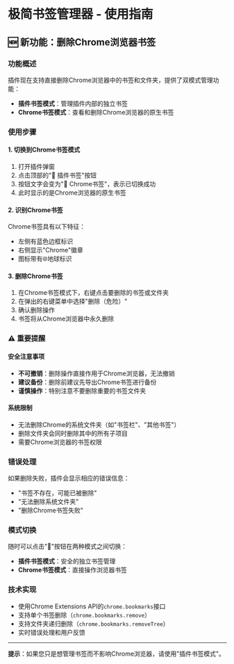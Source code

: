 # 极简书签管理器 - 使用指南

## 🆕 新功能：删除Chrome浏览器书签

### 功能概述
插件现在支持直接删除Chrome浏览器中的书签和文件夹，提供了双模式管理功能：
- **插件书签模式**：管理插件内部的独立书签
- **Chrome书签模式**：查看和删除Chrome浏览器的原生书签

### 使用步骤

#### 1. 切换到Chrome书签模式
1. 打开插件弹窗
2. 点击顶部的"🔄 插件书签"按钮
3. 按钮文字会变为"🔄 Chrome书签"，表示已切换成功
4. 此时显示的是Chrome浏览器的原生书签

#### 2. 识别Chrome书签
Chrome书签具有以下特征：
- 左侧有蓝色边框标识
- 右侧显示"Chrome"徽章
- 图标带有🌐地球标识

#### 3. 删除Chrome书签
1. 在Chrome书签模式下，右键点击要删除的书签或文件夹
2. 在弹出的右键菜单中选择"删除（危险）"
3. 确认删除操作
4. 书签将从Chrome浏览器中永久删除

### ⚠️ 重要提醒

#### 安全注意事项
- **不可撤销**：删除操作直接作用于Chrome浏览器，无法撤销
- **建议备份**：删除前建议先导出Chrome书签进行备份
- **谨慎操作**：特别注意不要删除重要的书签文件夹

#### 系统限制
- 无法删除Chrome的系统文件夹（如"书签栏"、"其他书签"）
- 删除文件夹会同时删除其中的所有子项目
- 需要Chrome浏览器的书签权限

### 错误处理
如果删除失败，插件会显示相应的错误信息：
- "书签不存在，可能已被删除"
- "无法删除系统文件夹"
- "删除Chrome书签失败"

### 模式切换
随时可以点击"🔄"按钮在两种模式之间切换：
- **插件书签模式**：安全的独立书签管理
- **Chrome书签模式**：直接操作浏览器书签

### 技术实现
- 使用Chrome Extensions API的`chrome.bookmarks`接口
- 支持单个书签删除（`chrome.bookmarks.remove`）
- 支持文件夹递归删除（`chrome.bookmarks.removeTree`）
- 实时错误处理和用户反馈

---

**提示**：如果您只是想管理书签而不影响Chrome浏览器，请使用"插件书签模式"。 